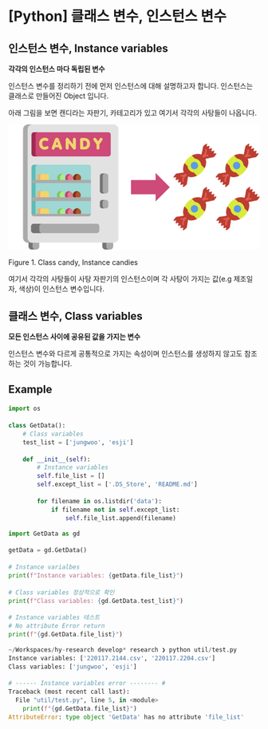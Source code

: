 # [Python] 클래스 변수, 인스턴스 변수

## 인스턴스 변수, Instance variables

**각각의 인스턴스 마다 독립된 변수**

인스턴스 변수를 정리하기 전에 먼저 인스턴스에 대해 설명하고자 합니다.
인스턴스는 클래스로 만들어진 Object 입니다.

아래 그림을 보면 캔디라는 자판기, 카테고리가 있고 여기서 각각의 사탕들이 나옵니다.

![Figure 1. Class candy, Instance candies](./Untitled.png)

Figure 1. Class candy, Instance candies

여기서 각각의 사탕들이 사탕 자판기의 인스턴스이며 
각 사탕이 가지는 값(e.g 제조일자, 색상)이 인스턴스 변수입니다.

## 클래스 변수, Class variables

**모든 인스턴스 사이에 공유된 값을 가지는 변수**

인스턴스 변수와 다르게 공통적으로 가지는 속성이며 인스턴스를 생성하지 않고도 참조하는 것이 가능합니다.

## Example

```python
import os

class GetData():
    # Class variables
    test_list = ['jungwoo', 'esji']

    def __init__(self):
        # Instance variables
        self.file_list = []
        self.except_list = ['.DS_Store', 'README.md']
        
        for filename in os.listdir('data'):
            if filename not in self.except_list:
                self.file_list.append(filename)
```

```python
import GetData as gd

getData = gd.GetData()

# Instance varialbes 
print(f"Instance variables: {getData.file_list}")

# Class variables 정상적으로 확인
print(f"Class variables: {gd.GetData.test_list}")

# Instance variables 테스트
# No attribute Error return
print(f"{gd.GetData.file_list}")
```

```python
~/Workspaces/hy-research develop* research ❯ python util/test.py
Instance variables: ['220117.2144.csv', '220117.2204.csv']
Class variables: ['jungwoo', 'esji']

# ------ Instance variables error -------- #
Traceback (most recent call last):
  File "util/test.py", line 5, in <module>
    print(f"{gd.GetData.file_list}")
AttributeError: type object 'GetData' has no attribute 'file_list'
```